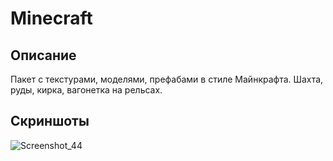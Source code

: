 # Minecraft

## Описание

Пакет с текстурами, моделями, префабами в стиле Майнкрафта. Шахта, руды, кирка, вагонетка на рельсах.

## Скриншоты

![Screenshot_44](https://github.com/user-attachments/assets/ef6b7052-893e-432f-94ef-a1e057e9d1fd)
